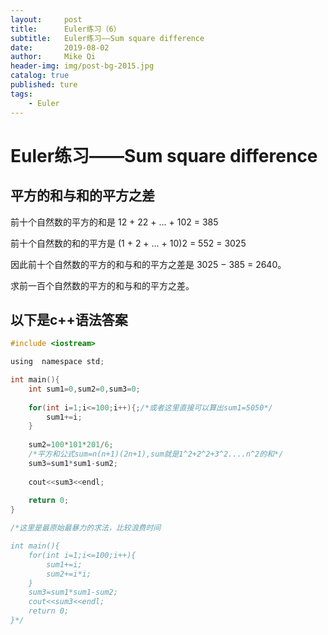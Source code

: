 ```yaml
---
layout:     post
title:      Euler练习（6）
subtitle:   Euler练习——Sum square difference
date:       2019-08-02
author:     Mike Qi
header-img: img/post-bg-2015.jpg
catalog: true
published: ture
tags:
    - Euler
---
```


# Euler练习——Sum square difference #

## 平方的和与和的平方之差

前十个自然数的平方的和是
12 + 22 + … + 102 = 385

前十个自然数的和的平方是
(1 + 2 + … + 10)2 = 552 = 3025

因此前十个自然数的平方的和与和的平方之差是 3025 − 385 = 2640。

求前一百个自然数的平方的和与和的平方之差。


## 以下是c++语法答案 ##

```c
#include <iostream>

using  namespace std;

int main(){
	int sum1=0,sum2=0,sum3=0;
	
	for(int i=1;i<=100;i++){;/*或者这里直接可以算出sum1=5050*/ 
		sum1+=i;
	}
	
	sum2=100*101*201/6;
	/*平方和公式sum=n(n+1)(2n+1),sum就是1^2+2^2+3^2....n^2的和*/
	sum3=sum1*sum1-sum2;
	
	cout<<sum3<<endl;
	
	return 0;
}

/*这里是最原始最暴力的求法，比较浪费时间 

int main(){
	for(int i=1;i<=100;i++){
		sum1+=i;
		sum2+=i*i;
	}
	sum3=sum1*sum1-sum2;
	cout<<sum3<<endl;
	return 0;
}*/
```
